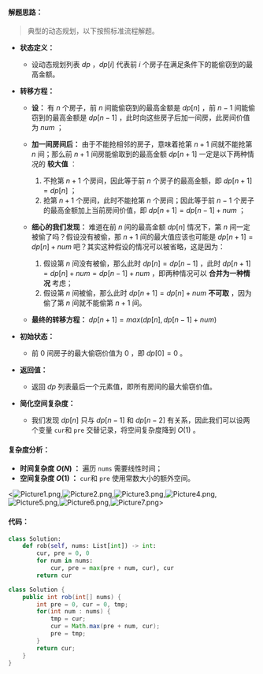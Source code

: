 #### 解题思路：

> 典型的动态规划，以下按照标准流程解题。

- **状态定义：**

  - 设动态规划列表 $dp$ ，$dp[i]$ 代表前 $i$ 个房子在满足条件下的能偷窃到的最高金额。

- **转移方程：**

  - **设：** 有 $n$ 个房子，前 $n$ 间能偷窃到的最高金额是 $dp[n]$ ，前 $n-1$ 间能偷窃到的最高金额是 $dp[n-1]$ ，此时向这些房子后加一间房，此房间价值为 $num$ ；
  - **加一间房间后：** 由于不能抢相邻的房子，意味着抢第 $n+1$ 间就不能抢第 $n$ 间；那么前 $n+1$ 间房能偷取到的最高金额 $dp[n+1]$ 一定是以下两种情况的 **较大值** ：
    1. 不抢第 $n+1$ 个房间，因此等于前 $n$ 个房子的最高金额，即 $dp[n+1] = dp[n]$ ；
    2. 抢第 $n+1$ 个房间，此时不能抢第 $n$ 个房间；因此等于前 $n-1$ 个房子的最高金额加上当前房间价值，即 $dp[n+1] = dp[n-1] + num$ ；

  - **细心的我们发现：** 难道在前 $n$ 间的最高金额 $dp[n]$ 情况下，第 $n$ 间一定被偷了吗？假设没有被偷，那 $n+1$ 间的最大值应该也可能是  $dp[n+1] = dp[n] + num$ 吧？其实这种假设的情况可以被省略，这是因为：
    1. 假设第 $n$ 间没有被偷，那么此时 $dp[n] = dp[n-1]$ ，此时 $dp[n+1] = dp[n] + num = dp[n-1] + num$ ，即两种情况可以 **合并为一种情况** 考虑；
    2. 假设第 $n$ 间被偷，那么此时 $dp[n+1] = dp[n] + num$ **不可取** ，因为偷了第 $n$ 间就不能偷第 $n+1$ 间。
  
  - **最终的转移方程：** $dp[n+1] = max(dp[n],dp[n-1]+num)$
  
- **初始状态：**

  - 前 $0$ 间房子的最大偷窃价值为 $0$ ，即 $dp[0] = 0$ 。

- **返回值：**

  - 返回 $dp$ 列表最后一个元素值，即所有房间的最大偷窃价值。

- **简化空间复杂度：**

  - 我们发现 $dp[n]$ 只与 $dp[n-1]$ 和 $dp[n-2]$ 有关系，因此我们可以设两个变量 `cur`和 `pre` 交替记录，将空间复杂度降到 $O(1)$ 。

#### 复杂度分析：

- **时间复杂度 $O(N)$ ：** 遍历 `nums` 需要线性时间；
- **空间复杂度 $O(1)$ ：** `cur`和 `pre` 使用常数大小的额外空间。

<![Picture1.png](https://pic.leetcode-cn.com/ec3bba433e7b102abd6ed8de390560eb205c7e382c2b974b7cf1e2c5cc6d3c98-Picture1.png),![Picture2.png](https://pic.leetcode-cn.com/f534ced49ae9419683cbecc55da75cb2d3bafe696f3146a5cf9ff3ac736f1bf8-Picture2.png),![Picture3.png](https://pic.leetcode-cn.com/6dd0dcd9b48f4a45b4471fa6c5d2a5dc8d9ccdf7789f49f29e53f85e2ae12136-Picture3.png),![Picture4.png](https://pic.leetcode-cn.com/52aca290a49a1d96c262a7514c7696fc9be2e3c878f374a7198d99088acf0e98-Picture4.png),![Picture5.png](https://pic.leetcode-cn.com/ecd6cea338053eb4d129f1d421af24c375a5ccecfd5bcf68f8ec57abf771aeec-Picture5.png),![Picture6.png](https://pic.leetcode-cn.com/ed3378a4d184a4425282aacbcbb7f043887d8821d67e5e2c0f60ba03a63d6bb1-Picture6.png),![Picture7.png](https://pic.leetcode-cn.com/a3a7921134d9fd21be29c1de97e432d13c70e2832b8dabf901c17b1be3628273-Picture7.png)>

#### 代码：

```Python []
class Solution:
    def rob(self, nums: List[int]) -> int:
        cur, pre = 0, 0
        for num in nums:
            cur, pre = max(pre + num, cur), cur
        return cur
```

```Java []
class Solution {
    public int rob(int[] nums) {
        int pre = 0, cur = 0, tmp;
        for(int num : nums) {
            tmp = cur;
            cur = Math.max(pre + num, cur);
            pre = tmp;
        }
        return cur;
    }
}
```
